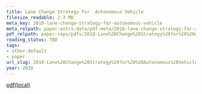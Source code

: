 ```yaml
---
title: Lane Change Strategy For  Autonomous Vehicle
filesize_readable: 2.3 MB
meta_key: 2018-lane-change-strategy-for-autonomous-vehicle
meta_relpath: paper-extra-data/pdf-meta/2018-lane-change-strategy-for-autonomous-vehicle.yaml
pdf_relpath: paper-repo/pdfs/2018-Lane%20Change%20Strategy%20for%20%20Autonomous%20Vehicle.pdf
reading_status: TBD
tags:
- other-default
- paper
url_slug: 2018-Lane%20Change%20Strategy%20for%20%20Autonomous%20Vehicle
year: 2018
---
```


[pdf(local)](../../paper-repo/pdfs/2018-Lane%20Change%20Strategy%20for%20%20Autonomous%20Vehicle.pdf)
